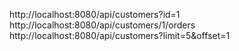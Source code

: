 http://localhost:8080/api/customers?id=1
http://localhost:8080/api/customers/1/orders
http://localhost:8080/api/customers?limit=5&offset=1